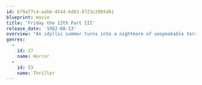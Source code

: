 ```yaml
---
id: b79a77c4-aabb-4544-bd03-8723c20b5d01
blueprint: movie
title: 'Friday the 13th Part III'
release_date: '1982-08-13'
overview: "An idyllic summer turns into a nightmare of unspeakable terror for yet another group of naive counselors. Ignoring Camp Crystal Lake's bloody legacy, one by one they fall victim to the maniacal Jason who stalks them at every turn."
genres:
  -
    id: 27
    name: Horror
  -
    id: 53
    name: Thriller
---
```

